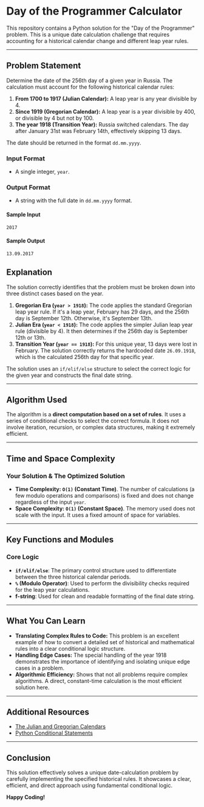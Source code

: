 # Day of the Programmer Calculator

This repository contains a Python solution for the "Day of the Programmer" problem. This is a unique date calculation challenge that requires accounting for a historical calendar change and different leap year rules.

---

## Problem Statement

Determine the date of the 256th day of a given year in Russia. The calculation must account for the following historical calendar rules:
1.  **From 1700 to 1917 (Julian Calendar):** A leap year is any year divisible by 4.
2.  **Since 1919 (Gregorian Calendar):** A leap year is a year divisible by 400, or divisible by 4 but not by 100.
3.  **The year 1918 (Transition Year):** Russia switched calendars. The day after January 31st was February 14th, effectively skipping 13 days.

The date should be returned in the format `dd.mm.yyyy`.

### Input Format
- A single integer, `year`.

### Output Format
- A string with the full date in `dd.mm.yyyy` format.

#### Sample Input

```
2017
```

#### Sample Output

```
13.09.2017
```


## Explanation

The solution correctly identifies that the problem must be broken down into three distinct cases based on the year.

1.  **Gregorian Era (`year > 1918`):** The code applies the standard Gregorian leap year rule. If it's a leap year, February has 29 days, and the 256th day is September 12th. Otherwise, it's September 13th.
2.  **Julian Era (`year < 1918`):** The code applies the simpler Julian leap year rule (divisible by 4). It then determines if the 256th day is September 12th or 13th.
3.  **Transition Year (`year == 1918`):** For this unique year, 13 days were lost in February. The solution correctly returns the hardcoded date `26.09.1918`, which is the calculated 256th day for that specific year.

The solution uses an `if/elif/else` structure to select the correct logic for the given year and constructs the final date string.

---
## Algorithm Used

The algorithm is a **direct computation based on a set of rules**. It uses a series of conditional checks to select the correct formula. It does not involve iteration, recursion, or complex data structures, making it extremely efficient.

---
## Time and Space Complexity

### Your Solution & The Optimized Solution
* **Time Complexity: `O(1)` (Constant Time)**. The number of calculations (a few modulo operations and comparisons) is fixed and does not change regardless of the input `year`.
* **Space Complexity: `O(1)` (Constant Space)**. The memory used does not scale with the input. It uses a fixed amount of space for variables.

---
## Key Functions and Modules

### Core Logic
-   **`if/elif/else`**: The primary control structure used to differentiate between the three historical calendar periods.
-   **`%` (Modulo Operator)**: Used to perform the divisibility checks required for the leap year calculations.
-   **f-string**: Used for clean and readable formatting of the final date string.

---

## What You Can Learn

-   **Translating Complex Rules to Code:** This problem is an excellent example of how to convert a detailed set of historical and mathematical rules into a clear conditional logic structure.
-   **Handling Edge Cases:** The special handling of the year 1918 demonstrates the importance of identifying and isolating unique edge cases in a problem.
-   **Algorithmic Efficiency:** Shows that not all problems require complex algorithms. A direct, constant-time calculation is the most efficient solution here.

---

## Additional Resources

-   [The Julian and Gregorian Calendars](https://www.timeanddate.com/calendar/julian-gregorian-switch.html)
-   [Python Conditional Statements](https://www.w3schools.com/python/python_conditions.asp)

---

## Conclusion

This solution effectively solves a unique date-calculation problem by carefully implementing the specified historical rules. It showcases a clear, efficient, and direct approach using fundamental conditional logic.

**Happy Coding!**
